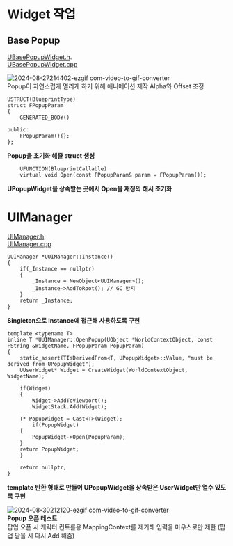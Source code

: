 # Widget 작업
## Base Popup
[UBasePopupWidget.h](https://github.com/HongJaehan-hub/ShooterProject/blob/main/ShooterGame/Source/ShooterGame/Widget/PopupWidget.h).
<br>[UBasePopupWidget.cpp](https://github.com/HongJaehan-hub/ShooterProject/blob/main/ShooterGame/Source/ShooterGame/Widget/PopupWidget.cpp)

![2024-08-27214402-ezgif com-video-to-gif-converter](https://github.com/user-attachments/assets/e048e15f-2969-4217-96b1-3f02484d7fc1)
<br> Popup이 자연스럽게 열리게 하기 위해 애니메이션 제작 Alpha와 Offset 조정

```
USTRUCT(BlueprintType)
struct FPopupParam
{
    GENERATED_BODY()

public:
	FPopupParam(){};
};
```
**Popup을 초기화 해줄 struct 생성**<br>

```
	UFUNCTION(BlueprintCallable)
	virtual void Open(const FPopupParam& param = FPopupParam());
```
**UPopupWidget을 상속받는 곳에서 Open을 재정의 해서 초기화**



# UIManager
[UIManager.h](https://github.com/HongJaehan-hub/ShooterProject/blob/main/ShooterGame/Source/ShooterGame/UIManager.h).
<br>[UIManager.cpp](https://github.com/HongJaehan-hub/ShooterProject/blob/main/ShooterGame/Source/ShooterGame/UIManager.cpp)<br>

```
UUIManager *UUIManager::Instance()
{
    if(_Instance == nullptr)
    {
        _Instance = NewObject<UUIManager>();
        _Instance->AddToRoot(); // GC 방지
    }
    return _Instance;
}
```
**Singleton으로 Instance에 접근해 사용하도록 구현**<br>

```
template <typename T>
inline T *UUIManager::OpenPopup(UObject *WorldContextObject, const FString &WidgetName, FPopupParam PopupParam)
{
    static_assert(TIsDerivedFrom<T, UPopupWidget>::Value, "must be derived from UPopupWidget");
    UUserWidget* Widget = CreateWidget(WorldContextObject, WidgetName);

    if(Widget)
    {
        Widget->AddToViewport();
        WidgetStack.Add(Widget);

	T* PopupWidget = Cast<T>(Widget);
        if(PopupWidget)
	{
  		PopupWidget->Open(PopupParam);
	}
	return PopupWidget;
    }

    return nullptr;
}
```
**template 반환 형태로 만들어 UPopupWidget을 상속받은 UserWidget만 열수 있도록 구현**

![2024-08-30212120-ezgif com-video-to-gif-converter](https://github.com/user-attachments/assets/0ceecba9-36e2-4d75-8b5a-dd3a7bfa3a52)
<br>**Popup 오픈 테스트**
<br>팝업 오픈 시 캐릭터 컨트롤용 MappingContext를 제거해 입력을 마우스로만 제한 (팝업 닫을 시 다시 Add 해줌)

